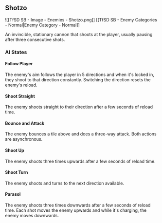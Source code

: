 ## Shotzo
![[TfSD SB - Image - Enemies - Shotzo.png]]
[[TfSD SB - Enemy Categories - Normal|Enemy Category - Normal]]

An invincible, stationary cannon that shoots at the player, usually pausing after three consecutive shots.
### AI States
#### Follow Player
The enemy's aim follows the player in 5 directions and when it's locked in, they shoot to that direction constantly. Switching the direction resets the enemy's reload.
#### Shoot Straight
The enemy shoots straight to their direction after a few seconds of reload time.
#### Bounce and Attack
The enemy bounces a tile above and does a three-way attack. Both actions are asynchronous.
#### Shoot Up
The enemy shoots three times upwards after a few seconds of reload time.
#### Shoot Turn
The enemy shoots and turns to the next direction available.
#### Parasol
The enemy shoots three times downwards after a few seconds of reload time. Each shot moves the enemy upwards and while it's charging, the enemy moves downwards.